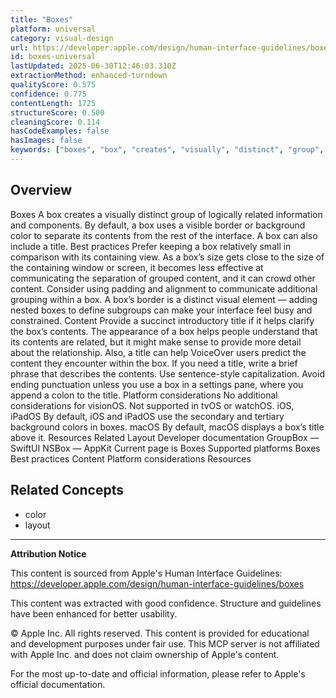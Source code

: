 ```yaml
---
title: "Boxes"
platform: universal
category: visual-design
url: https://developer.apple.com/design/human-interface-guidelines/boxes
id: boxes-universal
lastUpdated: 2025-06-30T12:46:03.310Z
extractionMethod: enhanced-turndown
qualityScore: 0.575
confidence: 0.775
contentLength: 1725
structureScore: 0.500
cleaningScore: 0.114
hasCodeExamples: false
hasImages: false
keywords: ["boxes", "box", "creates", "visually", "distinct", "group", "logically", "related", "information", "components"]
---
```

## Overview

Boxes A box creates a visually distinct group of logically related information and components. By default, a box uses a visible border or background color to separate its contents from the rest of the interface. A box can also include a title. Best practices Prefer keeping a box relatively small in comparison with its containing view. As a box’s size gets close to the size of the containing window or screen, it becomes less effective at communicating the separation of grouped content, and it can crowd other content. Consider using padding and alignment to communicate additional grouping within a box. A box’s border is a distinct visual element — adding nested boxes to define subgroups can make your interface feel busy and constrained. Content Provide a succinct introductory title if it helps clarify the box’s contents. The appearance of a box helps people understand that its contents are related, but it might make sense to provide more detail about the relationship. Also, a title can help VoiceOver users predict the content they encounter within the box. If you need a title, write a brief phrase that describes the contents. Use sentence-style capitalization. Avoid ending punctuation unless you use a box in a settings pane, where you append a colon to the title. Platform considerations No additional considerations for visionOS. Not supported in tvOS or watchOS. iOS, iPadOS By default, iOS and iPadOS use the secondary and tertiary background colors in boxes. macOS By default, macOS displays a box’s title above it. Resources Related Layout Developer documentation GroupBox — SwiftUI NSBox — AppKit Current page is Boxes Supported platforms Boxes Best practices Content Platform considerations Resources

## Related Concepts

- color
- layout

---

**Attribution Notice**

This content is sourced from Apple's Human Interface Guidelines: https://developer.apple.com/design/human-interface-guidelines/boxes

This content was extracted with good confidence. Structure and guidelines have been enhanced for better usability.

© Apple Inc. All rights reserved. This content is provided for educational and development purposes under fair use. This MCP server is not affiliated with Apple Inc. and does not claim ownership of Apple's content.

For the most up-to-date and official information, please refer to Apple's official documentation.
